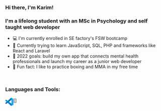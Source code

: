 ### Hi there, I'm Karim!

### I'm a lifelong student with an MSc in Psychology and self taught web developer

- 💻 I'm currently enrolled in SE factory's FSW bootcamp
- 🌱 Currently trying to learn JavaScript, SQL, PHP and frameworks like React and Laravel
- 🎯 2022 goals: build my own app that connects mental health professionals and launch my career as a junior web developer
- 🎈 Fun fact: I like to practice boxing and MMA in my free time

<br />

### Languages and Tools:

[<img align="left" alt="Visual Studio Code" width="26px" src="https://raw.githubusercontent.com/github/explore/80688e429a7d4ef2fca1e82350fe8e3517d3494d/topics/visual-studio-code/visual-studio-code.png" />]


